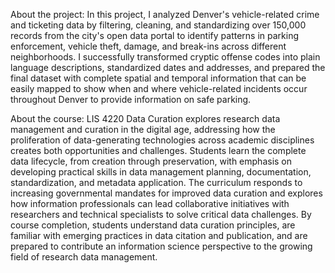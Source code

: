 About the project:
In this project, I analyzed Denver's vehicle-related crime and ticketing data by filtering, cleaning, and standardizing over 150,000 records from the city's open data portal to identify patterns in parking enforcement, vehicle theft, damage, and break-ins across different neighborhoods. I successfully transformed cryptic offense codes into plain language descriptions, standardized dates and addresses, and prepared the final dataset with complete spatial and temporal information that can be easily mapped to show when and where vehicle-related incidents occur throughout Denver to provide information on safe parking.

About the course:
LIS 4220 Data Curation explores research data management and curation in the digital age, addressing how the proliferation of data-generating technologies across academic disciplines creates both opportunities and challenges. Students learn the complete data lifecycle, from creation through preservation, with emphasis on developing practical skills in data management planning, documentation, standardization, and metadata application. The curriculum responds to increasing governmental mandates for improved data curation and explores how information professionals can lead collaborative initiatives with researchers and technical specialists to solve critical data challenges. By course completion, students understand data curation principles, are familiar with emerging practices in data citation and publication, and are prepared to contribute an information science perspective to the growing field of research data management.
